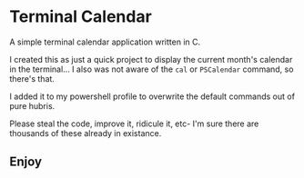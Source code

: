 # Terminal Calendar

A simple terminal calendar application written in C.

I created this as just a quick project to display the current month's calendar in the terminal... I also was not aware of the `cal` or `PSCalendar` command, so there's that. 

I added it to my powershell profile to overwrite the default commands out of pure hubris.

Please steal the code, improve it, ridicule it, etc- I'm sure there are thousands of these already in existance.

## Enjoy
